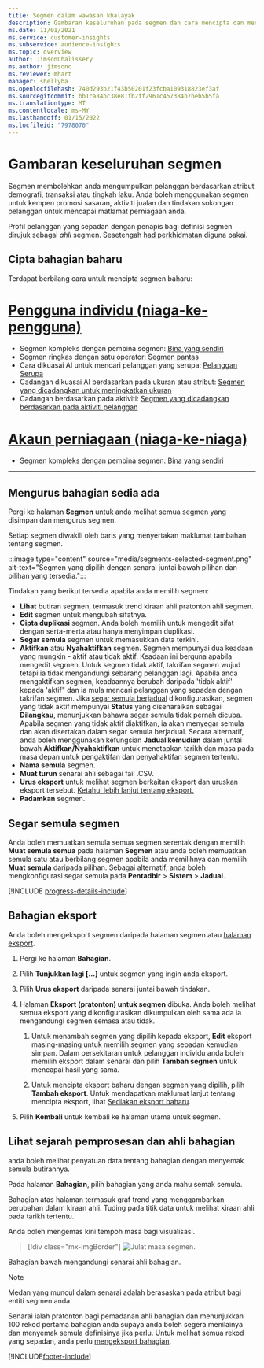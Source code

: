 ```yaml
---
title: Segmen dalam wawasan khalayak
description: Gambaran keseluruhan pada segmen dan cara mencipta dan mengurus segmen.
ms.date: 11/01/2021
ms.service: customer-insights
ms.subservice: audience-insights
ms.topic: overview
author: JimsonChalissery
ms.author: jimsonc
ms.reviewer: mhart
manager: shellyha
ms.openlocfilehash: 740d293b21f43b50201f23fcba109318823ef3af
ms.sourcegitcommit: bb1ca84bc38e81fb2ff2961c457384b7beb5b5fa
ms.translationtype: MT
ms.contentlocale: ms-MY
ms.lasthandoff: 01/15/2022
ms.locfileid: "7978070"
---
```

# <a name="segments-overview"></a>Gambaran keseluruhan segmen

Segmen membolehkan anda mengumpulkan pelanggan berdasarkan atribut demografi, transaksi atau tingkah laku. Anda boleh menggunakan segmen untuk kempen promosi sasaran, aktiviti jualan dan tindakan sokongan pelanggan untuk mencapai matlamat perniagaan anda.

Profil pelanggan yang sepadan dengan penapis bagi definisi segmen dirujuk sebagai *ahli* segmen. Sesetengah [had perkhidmatan](service-limits.md) diguna pakai.

## <a name="create-a-new-segment"></a>Cipta bahagian baharu

Terdapat berbilang cara untuk mencipta segmen baharu: 

# <a name="individual-consumers-b-to-c"></a>[Pengguna individu (niaga-ke-pengguna)](#tab/b2c)

- Segmen kompleks dengan pembina segmen: [Bina yang sendiri](segment-builder.md#create-a-new-segment) 
- Segmen ringkas dengan satu operator: [Segmen pantas](segment-builder.md#quick-segments) 
- Cara dikuasai AI untuk mencari pelanggan yang serupa: [Pelanggan Serupa](find-similar-customer-segments.md) 
- Cadangan dikuasai AI berdasarkan pada ukuran atau atribut: [Segmen yang dicadangkan untuk meningkatkan ukuran](suggested-segments.md) 
- Cadangan berdasarkan pada aktiviti: [Segmen yang dicadangkan berdasarkan pada aktiviti pelanggan](suggested-segments-activity.md) 

# <a name="business-accounts-b-to-b"></a>[Akaun perniagaan (niaga-ke-niaga)](#tab/b2b)

- Segmen kompleks dengan pembina segmen: [Bina yang sendiri](segment-builder.md#create-a-new-segment)

---

## <a name="manage-existing-segments"></a>Mengurus bahagian sedia ada

Pergi ke halaman **Segmen** untuk anda melihat semua segmen yang disimpan dan mengurus segmen.

Setiap segmen diwakili oleh baris yang menyertakan maklumat tambahan tentang segmen.

:::image type="content" source="media/segments-selected-segment.png" alt-text="Segmen yang dipilih dengan senarai juntai bawah pilihan dan pilihan yang tersedia.":::

Tindakan yang berikut tersedia apabila anda memilih segmen:

- **Lihat** butiran segmen, termasuk trend kiraan ahli pratonton ahli segmen.
- **Edit** segmen untuk mengubah sifatnya.
- **Cipta duplikasi** segmen. Anda boleh memilih untuk mengedit sifat dengan serta-merta atau hanya menyimpan duplikasi.
- **Segar semula** segmen untuk memasukkan data terkini.
- **Aktifkan** atau **Nyahaktifkan** segmen. Segmen mempunyai dua keadaan yang mungkin - aktif atau tidak aktif. Keadaan ini berguna apabila mengedit segmen. Untuk segmen tidak aktif, takrifan segmen wujud tetapi ia tidak mengandungi sebarang pelanggan lagi. Apabila anda mengaktifkan segmen, keadaannya berubah daripada 'tidak aktif' kepada 'aktif" dan ia mula mencari pelanggan yang sepadan dengan takrifan segmen. Jika [segar semula berjadual](system.md#schedule-tab) dikonfigurasikan, segmen yang tidak aktif mempunyai **Status** yang disenaraikan sebagai **Dilangkau**, menunjukkan bahawa segar semula tidak pernah dicuba. Apabila segmen yang tidak aktif diaktifkan, ia akan menyegar semula dan akan disertakan dalam segar semula berjadual.
  Secara alternatif, anda boleh menggunakan kefungsian **Jadual kemudian** dalam juntai bawah **Aktifkan/Nyahaktifkan** untuk menetapkan tarikh dan masa pada masa depan untuk pengaktifan dan penyahaktifan segmen tertentu.
- **Nama semula** segmen.
- **Muat turun** senarai ahli sebagai fail .CSV.
- **Urus eksport** untuk melihat segmen berkaitan eksport dan uruskan eksport tersebut. [Ketahui lebih lanjut tentang eksport.](export-destinations.md)
- **Padamkan** segmen.

## <a name="refresh-segments"></a>Segar semula segmen

Anda boleh memuatkan semula semua segmen serentak dengan memilih **Muat semula semua** pada halaman **Segmen** atau anda boleh memuatkan semula satu atau berbilang segmen apabila anda memilihnya dan memilih **Muat semula** daripada pilihan. Sebagai alternatif, anda boleh mengkonfigurasi segar semula pada **Pentadbir** > **Sistem** > **Jadual**.

[!INCLUDE [progress-details-include](../includes/progress-details-pane.md)]

## <a name="export-segments"></a>Bahagian eksport

Anda boleh mengeksport segmen daripada halaman segmen atau [halaman eksport](export-destinations.md). 

1. Pergi ke halaman **Bahagian**.

1. Pilih **Tunjukkan lagi [...]** untuk segmen yang ingin anda eksport.

1. Pilih **Urus eksport** daripada senarai juntai bawah tindakan.

1. Halaman **Eksport (pratonton) untuk segmen** dibuka. Anda boleh melihat semua eksport yang dikonfigurasikan dikumpulkan oleh sama ada ia mengandungi segmen semasa atau tidak.

   1. Untuk menambah segmen yang dipilih kepada eksport, **Edit** eksport masing-masing untuk memilih segmen yang sepadan kemudian simpan. Dalam persekitaran untuk pelanggan individu anda boleh memilih eksport dalam senarai dan pilih **Tambah segmen** untuk mencapai hasil yang sama.

   1. Untuk mencipta eksport baharu dengan segmen yang dipilih, pilih **Tambah eksport**. Untuk mendapatkan maklumat lanjut tentang mencipta eksport, lihat [Sediakan eksport baharu](export-destinations.md#set-up-a-new-export).

1. Pilih **Kembali** untuk kembali ke halaman utama untuk segmen.

## <a name="view-processing-history-and-segment-members"></a>Lihat sejarah pemprosesan dan ahli bahagian

anda boleh melihat penyatuan data tentang bahagian dengan menyemak semula butirannya.

Pada halaman **Bahagian**, pilih bahagian yang anda mahu semak semula.

Bahagian atas halaman termasuk graf trend yang menggambarkan perubahan dalam kiraan ahli. Tuding pada titik data untuk melihat kiraan ahli pada tarikh tertentu.

Anda boleh mengemas kini tempoh masa bagi visualisasi.

> [!div class="mx-imgBorder"]
> ![Julat masa segmen.](media/segment-time-range.png "Julat masa bahagian")

Bahagian bawah mengandungi senarai ahli bahagian.

> [!NOTE]
> Medan yang muncul dalam senarai adalah berasaskan pada atribut bagi entiti segmen anda.
>
>Senarai ialah pratonton bagi pemadanan ahli bahagian dan menunjukkan 100 rekod pertama bahagian anda supaya anda boleh segera menilainya dan menyemak semula definisinya jika perlu. Untuk melihat semua rekod yang sepadan, anda perlu [mengeksport bahagian](export-destinations.md).


[!INCLUDE[footer-include](../includes/footer-banner.md)] 
